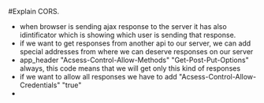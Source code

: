 #Explain CORS.
- when browser is sending ajax response to the server it has also idintificator which is showing which user is sending that response.
- if we want to get responses from another api to our server, we can add special addresses from where we can deserve responses on our server
- app_header "Acsess-Control-Allow-Methods" "Get-Post-Put-Options" always, this code means that we will get only this kind of responses
- if we want to allow all responses we have to add "Acsess-Control-Allow-Credentials" "true"
- 
